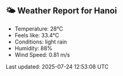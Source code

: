 <!-- WEATHER-START -->
## 🌤 Weather Report for Hanoi

- Temperature: 28°C
- Feels like: 33.4°C
- Conditions: light rain
- Humidity: 88%
- Wind Speed: 0.81 m/s

Last updated: 2025-07-24 12:53:08 UTC
<!-- WEATHER-END -->
